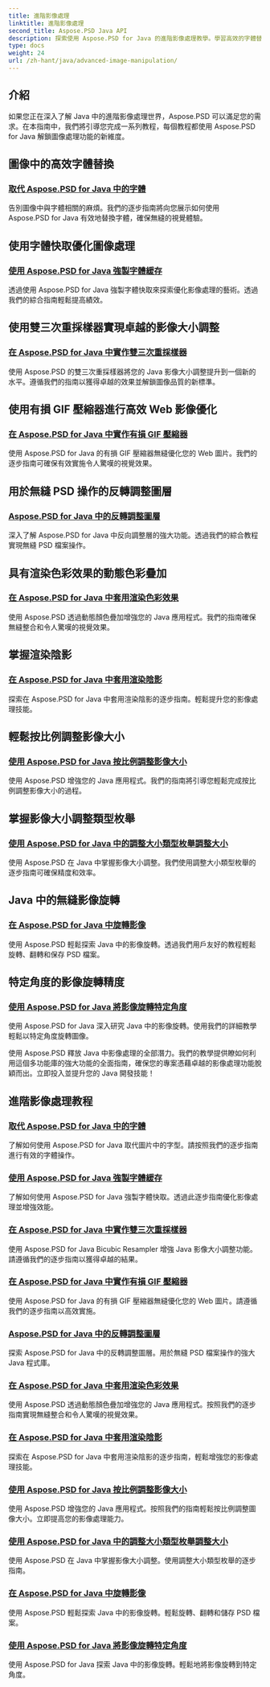 ```yaml
---
title: 進階影像處理
linktitle: 進階影像處理
second_title: Aspose.PSD Java API
description: 探索使用 Aspose.PSD for Java 的進階影像處理教學。學習高效的字體替換、強製字體快取、實施雙三次重採樣器等等。
type: docs
weight: 24
url: /zh-hant/java/advanced-image-manipulation/
---
```


## 介紹

如果您正在深入了解 Java 中的進階影像處理世界，Aspose.PSD 可以滿足您的需求。在本指南中，我們將引導您完成一系列教程，每個教程都使用 Aspose.PSD for Java 解鎖圖像處理功能的新維度。

## 圖像中的高效字體替換
### [取代 Aspose.PSD for Java 中的字體](./replace-fonts/)
告別圖像中與字體相關的麻煩。我們的逐步指南將向您展示如何使用 Aspose.PSD for Java 有效地替換字體，確保無縫的視覺體驗。

## 使用字體快取優化圖像處理
### [使用 Aspose.PSD for Java 強製字體緩存](./force-font-cache/)
透過使用 Aspose.PSD for Java 強製字體快取來探索優化影像處理的藝術。透過我們的綜合指南輕鬆提高績效。

## 使用雙三次重採樣器實現卓越的影像大小調整
### [在 Aspose.PSD for Java 中實作雙三次重採樣器](./implement-bicubic-resampler/)
使用 Aspose.PSD 的雙三次重採樣器將您的 Java 影像大小調整提升到一個新的水平。遵循我們的指南以獲得卓越的效果並解鎖圖像品質的新標準。

## 使用有損 GIF 壓縮器進行高效 Web 影像優化
### [在 Aspose.PSD for Java 中實作有損 GIF 壓縮器](./implement-lossy-gif-compressor/)
使用 Aspose.PSD for Java 的有損 GIF 壓縮器無縫優化您的 Web 圖片。我們的逐步指南可確保有效實施令人驚嘆的視覺效果。

## 用於無縫 PSD 操作的反轉調整圖層
### [Aspose.PSD for Java 中的反轉調整圖層](./invert-adjustment-layer/)
深入了解 Aspose.PSD for Java 中反向調整層的強大功能。透過我們的綜合教程實現無縫 PSD 檔案操作。

## 具有渲染色彩效果的動態色彩疊加
### [在 Aspose.PSD for Java 中套用渲染色彩效果](./rendering-color-effect/)
使用 Aspose.PSD 透過動態顏色疊加增強您的 Java 應用程式。我們的指南確保無縫整合和令人驚嘆的視覺效果。

## 掌握渲染陰影
### [在 Aspose.PSD for Java 中套用渲染陰影](./rendering-drop-shadow/)
探索在 Aspose.PSD for Java 中套用渲染陰影的逐步指南。輕鬆提升您的影像處理技能。

## 輕鬆按比例調整影像大小
### [使用 Aspose.PSD for Java 按比例調整影像大小](./resize-image-proportionally/)
使用 Aspose.PSD 增強您的 Java 應用程式。我們的指南將引導您輕鬆完成按比例調整影像大小的過程。

## 掌握影像大小調整類型枚舉
### [使用 Aspose.PSD for Java 中的調整大小類型枚舉調整大小](./resizing-with-resize-type-enumeration/)
使用 Aspose.PSD 在 Java 中掌握影像大小調整。我們使用調整大小類型枚舉的逐步指南可確保精度和效率。

## Java 中的無縫影像旋轉
### [在 Aspose.PSD for Java 中旋轉影像](./rotate-image/)
使用 Aspose.PSD 輕鬆探索 Java 中的影像旋轉。透過我們用戶友好的教程輕鬆旋轉、翻轉和保存 PSD 檔案。

## 特定角度的影像旋轉精度
### [使用 Aspose.PSD for Java 將影像旋轉特定角度](./rotate-image-specific-angle/)
使用 Aspose.PSD for Java 深入研究 Java 中的影像旋轉。使用我們的詳細教學輕鬆以特定角度旋轉圖像。

使用 Aspose.PSD 釋放 Java 中影像處理的全部潛力。我們的教學提供瞭如何利用這個多功能庫的強大功能的全面指南，確保您的專案憑藉卓越的影像處理功能脫穎而出。立即投入並提升您的 Java 開發技能！
## 進階影像處理教程
### [取代 Aspose.PSD for Java 中的字體](./replace-fonts/)
了解如何使用 Aspose.PSD for Java 取代圖片中的字型。請按照我們的逐步指南進行有效的字體操作。
### [使用 Aspose.PSD for Java 強製字體緩存](./force-font-cache/)
了解如何使用 Aspose.PSD for Java 強製字體快取。透過此逐步指南優化影像處理並增強效能。
### [在 Aspose.PSD for Java 中實作雙三次重採樣器](./implement-bicubic-resampler/)
使用 Aspose.PSD for Java Bicubic Resampler 增強 Java 影像大小調整功能。請遵循我們的逐步指南以獲得卓越的結果。
### [在 Aspose.PSD for Java 中實作有損 GIF 壓縮器](./implement-lossy-gif-compressor/)
使用 Aspose.PSD for Java 的有損 GIF 壓縮器無縫優化您的 Web 圖片。請遵循我們的逐步指南以高效實施。 
### [Aspose.PSD for Java 中的反轉調整圖層](./invert-adjustment-layer/)
探索 Aspose.PSD for Java 中的反轉調整圖層。用於無縫 PSD 檔案操作的強大 Java 程式庫。
### [在 Aspose.PSD for Java 中套用渲染色彩效果](./rendering-color-effect/)
使用 Aspose.PSD 透過動態顏色疊加增強您的 Java 應用程式。按照我們的逐步指南實現無縫整合和令人驚嘆的視覺效果。
### [在 Aspose.PSD for Java 中套用渲染陰影](./rendering-drop-shadow/)
探索在 Aspose.PSD for Java 中套用渲染陰影的逐步指南，輕鬆增強您的影像處理技能。
### [使用 Aspose.PSD for Java 按比例調整影像大小](./resize-image-proportionally/)
使用 Aspose.PSD 增強您的 Java 應用程式。按照我們的指南輕鬆按比例調整圖像大小。立即提高您的影像處理能力。
### [使用 Aspose.PSD for Java 中的調整大小類型枚舉調整大小](./resizing-with-resize-type-enumeration/)
使用 Aspose.PSD 在 Java 中掌握影像大小調整。使用調整大小類型枚舉的逐步指南。 
### [在 Aspose.PSD for Java 中旋轉影像](./rotate-image/)
使用 Aspose.PSD 輕鬆探索 Java 中的影像旋轉。輕鬆旋轉、翻轉和儲存 PSD 檔案。
### [使用 Aspose.PSD for Java 將影像旋轉特定角度](./rotate-image-specific-angle/)
使用 Aspose.PSD for Java 探索 Java 中的影像旋轉。輕鬆地將影像旋轉到特定角度。